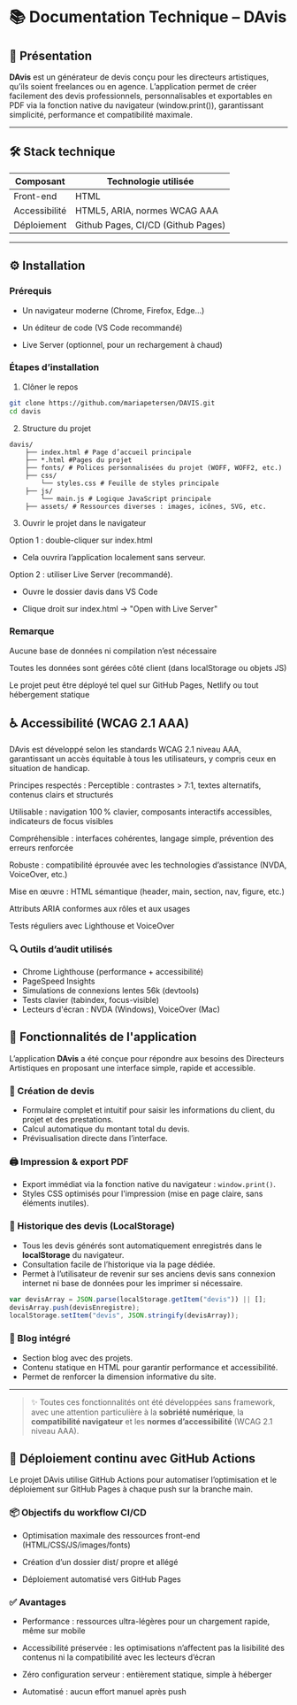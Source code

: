 # 📚 Documentation Technique – DAvis

## 🎨 Présentation

**DAvis** est un générateur de devis conçu pour les directeurs artistiques, qu’ils soient freelances ou en agence. L’application permet de créer facilement des devis professionnels, personnalisables et exportables en PDF via la fonction native du navigateur (window.print()), garantissant simplicité, performance et compatibilité maximale.


---

## 🛠️ Stack technique

| Composant        | Technologie utilisée        |
|------------------|-----------------------------|
| Front-end        | HTML | CSS | Javascript       |
| Accessibilité    | HTML5, ARIA, normes WCAG AAA|
| Déploiement      | Github Pages, CI/CD (Github Pages)       |

---

## ⚙️ Installation

### Prérequis
- Un navigateur moderne (Chrome, Firefox, Edge…)

- Un éditeur de code (VS Code recommandé)

- Live Server (optionnel, pour un rechargement à chaud)

### Étapes d’installation

1. Clôner le repos
```bash
git clone https://github.com/mariapetersen/DAVIS.git
cd davis
```

2. Structure du projet 
```text
davis/ 
    ├── index.html # Page d’accueil principale
    ├── *.html #Pages du projet
    ├── fonts/ # Polices personnalisées du projet (WOFF, WOFF2, etc.) 
    ├── css/ 
        └── styles.css # Feuille de styles principale 
    ├── js/  
        └── main.js # Logique JavaScript principale 
    ├── assets/ # Ressources diverses : images, icônes, SVG, etc.
```


3. Ouvrir le projet dans le navigateur

Option 1 : double-cliquer sur index.html
- Cela ouvrira l’application localement sans serveur.

Option 2 : utiliser Live Server (recommandé).
- Ouvre le dossier davis dans VS Code

- Clique droit sur index.html → "Open with Live Server"

### Remarque
Aucune base de données ni compilation n’est nécessaire

Toutes les données sont gérées côté client (dans localStorage ou objets JS)

Le projet peut être déployé tel quel sur GitHub Pages, Netlify ou tout hébergement statique

## ♿ Accessibilité (WCAG 2.1 AAA)
DAvis est développé selon les standards WCAG 2.1 niveau AAA, garantissant un accès équitable à tous les utilisateurs, y compris ceux en situation de handicap.

Principes respectés :
Perceptible : contrastes > 7:1, textes alternatifs, contenus clairs et structurés

Utilisable : navigation 100 % clavier, composants interactifs accessibles, indicateurs de focus visibles

Compréhensible : interfaces cohérentes, langage simple, prévention des erreurs renforcée

Robuste : compatibilité éprouvée avec les technologies d’assistance (NVDA, VoiceOver, etc.)

Mise en œuvre :
HTML sémantique (header, main, section, nav, figure, etc.)

Attributs ARIA conformes aux rôles et aux usages

Tests réguliers avec Lighthouse et VoiceOver

### 🔍 Outils d’audit utilisés
- Chrome Lighthouse (performance + accessibilité)
- PageSpeed Insights
- Simulations de connexions lentes 56k (devtools)
- Tests clavier (tabindex, focus-visible)
- Lecteurs d'écran : NVDA (Windows), VoiceOver (Mac)

## 🧰 Fonctionnalités de l'application

L’application **DAvis** a été conçue pour répondre aux besoins des Directeurs Artistiques en proposant une interface simple, rapide et accessible.

### 📝 Création de devis

- Formulaire complet et intuitif pour saisir les informations du client, du projet et des prestations.
- Calcul automatique du montant total du devis.
- Prévisualisation directe dans l’interface.

### 🖨️ Impression & export PDF

- Export immédiat via la fonction native du navigateur : `window.print()`.
- Styles CSS optimisés pour l'impression (mise en page claire, sans éléments inutiles).

### 📂 Historique des devis (LocalStorage)

- Tous les devis générés sont automatiquement enregistrés dans le **localStorage** du navigateur.
- Consultation facile de l’historique via la page dédiée.
- Permet à l’utilisateur de revenir sur ses anciens devis sans connexion internet ni base de données pour les imprimer si nécessaire.

```javascript
var devisArray = JSON.parse(localStorage.getItem("devis")) || [];
devisArray.push(devisEnregistre);
localStorage.setItem("devis", JSON.stringify(devisArray));
```

### 📰 Blog intégré

- Section blog avec des projets.
- Contenu statique en HTML pour garantir performance et accessibilité.
- Permet de renforcer la dimension informative du site.

---

> ✨ Toutes ces fonctionnalités ont été développées sans framework, avec une attention particulière à la **sobriété numérique**, la **compatibilité navigateur** et les **normes d’accessibilité** (WCAG 2.1 niveau AAA).


## 🚀 Déploiement continu avec GitHub Actions
Le projet DAvis utilise GitHub Actions pour automatiser l’optimisation et le déploiement sur GitHub Pages à chaque push sur la branche main.

### 📦 Objectifs du workflow CI/CD
- Optimisation maximale des ressources front-end (HTML/CSS/JS/images/fonts)

- Création d’un dossier dist/ propre et allégé

- Déploiement automatisé vers GitHub Pages

### ✅ Avantages
- Performance : ressources ultra-légères pour un chargement rapide, même sur mobile

- Accessibilité préservée : les optimisations n’affectent pas la lisibilité des contenus ni la compatibilité avec les lecteurs d’écran

- Zéro configuration serveur : entièrement statique, simple à héberger

- Automatisé : aucun effort manuel après push

